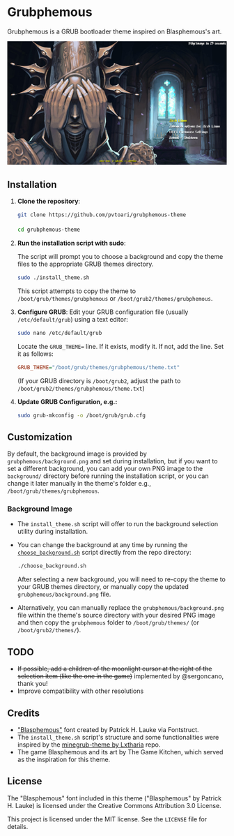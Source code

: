 # Grubphemous

Grubphemous is a GRUB bootloader theme inspired on Blasphemous's art.

![Grubphemous Theme Preview](/resources/preview.png)

## Installation

1.  **Clone the repository**:
    ```bash
    git clone https://github.com/pvtoari/grubphemous-theme

    cd grubphemous-theme
    ```

2.  **Run the installation script with sudo**:

    The script will prompt you to choose a background and copy the theme files to the appropriate GRUB themes directory.
    ```bash
    sudo ./install_theme.sh
    ```
    This script attempts to copy the theme to `/boot/grub/themes/grubphemous` or `/boot/grub2/themes/grubphemous`.

3.  **Configure GRUB**:
    Edit your GRUB configuration file (usually `/etc/default/grub`) using a text editor:
    ```bash
    sudo nano /etc/default/grub
    ```
    Locate the `GRUB_THEME=` line. If it exists, modify it. If not, add the line. Set it as follows:
    ```ini
    GRUB_THEME="/boot/grub/themes/grubphemous/theme.txt"
    ```
    (If your GRUB directory is `/boot/grub2`, adjust the path to `/boot/grub2/themes/grubphemous/theme.txt`)

4.  **Update GRUB Configuration, e.g.:**
    ```bash
    sudo grub-mkconfig -o /boot/grub/grub.cfg
    ```

## Customization

By default, the background image is provided by `grubphemous/background.png` and set during installation, but if you want to set a different background, you can add your own PNG image to the `background/` directory before running the installation script, or you can change it later manually in the theme's folder e.g.,  `/boot/grub/themes/grubphemous`.

### Background Image

* The `install_theme.sh` script will offer to run the background selection utility during installation.
* You can change the background at any time by running the [`choose_background.sh`](/home/pvtoari/repos/grubphemous-theme/choose_background.sh) script directly from the repo directory:
    ```bash
    ./choose_background.sh
    ```
    After selecting a new background, you will need to re-copy the theme to your GRUB themes directory, or manually copy the updated `grubphemous/background.png` file.
    
* Alternatively, you can manually replace the `grubphemous/background.png` file within the theme's source directory with your desired PNG image and then copy the `grubphemous` folder to `/boot/grub/themes/` (or `/boot/grub2/themes/`).

## TODO
- ~~If possible, add a children of the moonlight cursor at the right of the selection item (like the one in the game)~~ implemented by @sergoncano, thank you!
- Improve compatibility with other resolutions

## Credits

* ["Blasphemous"](https://fontstruct.com/fontstructions/show/2138043/blasphemous-1) font created by Patrick H. Lauke via Fontstruct.
* The `install_theme.sh` script's structure and some functionalities were inspired by the [minegrub-theme by Lxtharia](https://github.com/Lxtharia/minegrub-theme) repo.
* The game Blasphemous and its art by The Game Kitchen, which served as the inspiration for this theme.

## License

The "Blasphemous" font included in this theme ("Blasphemous" by Patrick H. Lauke) is licensed under the Creative Commons Attribution 3.0 License.

This project is licensed under the MIT license. See the `LICENSE` file for details.
